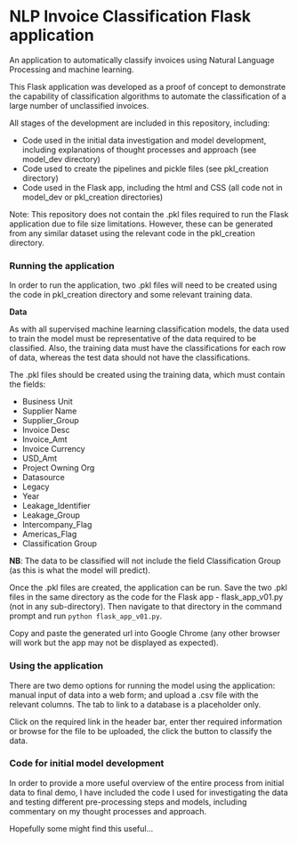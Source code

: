 # NLP Invoice Classification Flask application

An application to automatically classify invoices using Natural Language Processing and machine learning.

This Flask application was developed as a proof of concept to demonstrate the capability of classification algorithms to automate the classification of a large number of unclassified invoices.

All stages of the development are included in this repository, including:
- Code used in the initial data investigation and model development, including explanations of thought processes and approach (see model_dev directory)
- Code used to create the pipelines and pickle files (see pkl_creation directory)
- Code used in the Flask app, including the html and CSS (all code not in model_dev or pkl_creation directories)

Note: This repository does not contain the .pkl files required to run the Flask application due to file size limitations. However, these can be generated from any similar dataset using the relevant code in the pkl_creation directory. 

### Running the application

In order to run the application, two .pkl files will need to be created using the code in pkl_creation directory and some relevant training data.

**Data**

As with all supervised machine learning classification models, the data used to train the model must be representative of the data required to be classified. Also, the training data must have the classifications for each row of data, whereas the test data should not have the classifications.

The .pkl files should be created using the training data, which must contain the fields:
- Business Unit
- Supplier Name
- Supplier_Group 
- Invoice Desc 
- Invoice_Amt 
- Invoice Currency 
- USD_Amt 
- Project Owning Org 
- Datasource 
- Legacy 
- Year
- Leakage_Identifier 
- Leakage_Group 
- Intercompany_Flag 
- Americas_Flag
- Classification Group

**NB**: The data to be classified will not include the field Classification Group (as this is what the model will predict). 

Once the .pkl files are created, the application can be run. Save the two .pkl files in the same directory as the code for the Flask app - flask_app_v01.py (not in any sub-directory). Then navigate to that directory in the command prompt and run `python flask_app_v01.py`.

Copy and paste the generated url into Google Chrome (any other browser will work but the app may not be displayed as expected).

### Using the application

There are two demo options for running the model using the application: manual input of data into a web form; and upload a .csv file with the relevant columns. The tab to link to a database is a placeholder only.

Click on the required link in the header bar, enter ther required information or browse for the file to be uploaded, the click the button to classify the data.

### Code for initial model development

In order to provide a more useful overview of the entire process from initial data to final demo, I have included the code I used for investigating the data and testing different pre-processing steps and models, including commentary on my thought processes and approach.

Hopefully some might find this useful...

